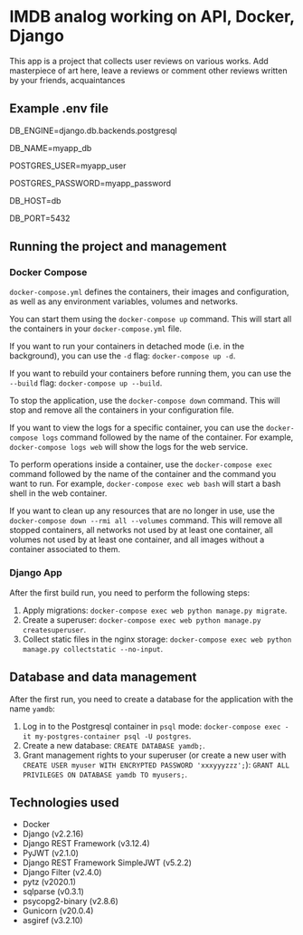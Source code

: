 # IMDB analog working on API, Docker, Django

This app is a project that collects user reviews on various works. Add masterpiece of art here, leave a reviews or comment other reviews written by your friends, acquaintances

## Example .env file

DB_ENGINE=django.db.backends.postgresql

DB_NAME=myapp_db

POSTGRES_USER=myapp_user

POSTGRES_PASSWORD=myapp_password

DB_HOST=db

DB_PORT=5432

## Running the project and management

### Docker Compose

`docker-compose.yml` defines the containers, their images and configuration, as well as any environment variables, volumes and networks.

You can start them using the `docker-compose up` command. This will start all the containers in your `docker-compose.yml` file.

If you want to run your containers in detached mode (i.e. in the background), you can use the `-d` flag: `docker-compose up -d`.

If you want to rebuild your containers before running them, you can use the `--build` flag: `docker-compose up --build`.

To stop the application, use the `docker-compose down` command. This will stop and remove all the containers in your configuration file.

If you want to view the logs for a specific container, you can use the `docker-compose logs` command followed by the name of the container. For example, `docker-compose logs web` will show the logs for the web service.

To perform operations inside a container, use the `docker-compose exec` command followed by the name of the container and the command you want to run. For example, `docker-compose exec web bash` will start a bash shell in the web container.

If you want to clean up any resources that are no longer in use, use the `docker-compose down --rmi all --volumes` command. This will remove all stopped containers, all networks not used by at least one container, all volumes not used by at least one container, and all images without a container associated to them.

### Django App

After the first build run, you need to perform the following steps:
1. Apply migrations: `docker-compose exec web python manage.py migrate`.
2. Create a superuser: `docker-compose exec web python manage.py createsuperuser`.
3. Collect static files in the nginx storage: `docker-compose exec web python manage.py collectstatic --no-input`.

## Database and data management

After the first run, you need to create a database for the application with the name `yamdb`:
1. Log in to the Postgresql container in `psql` mode: `docker-compose exec -it my-postgres-container psql -U postgres`.
2. Create a new database: `CREATE DATABASE yamdb;`.
3. Grant management rights to your superuser (or create a new user with `CREATE USER myuser WITH ENCRYPTED PASSWORD 'xxxyyyzzz';`): `GRANT ALL PRIVILEGES ON DATABASE yamdb TO myusers;`.

## Technologies used

- Docker
- Django (v2.2.16)
- Django REST Framework (v3.12.4)
- PyJWT (v2.1.0)
- Django REST Framework SimpleJWT (v5.2.2)
- Django Filter (v2.4.0)
- pytz (v2020.1)
- sqlparse (v0.3.1)
- psycopg2-binary (v2.8.6)
- Gunicorn (v20.0.4)
- asgiref (v3.2.10)
